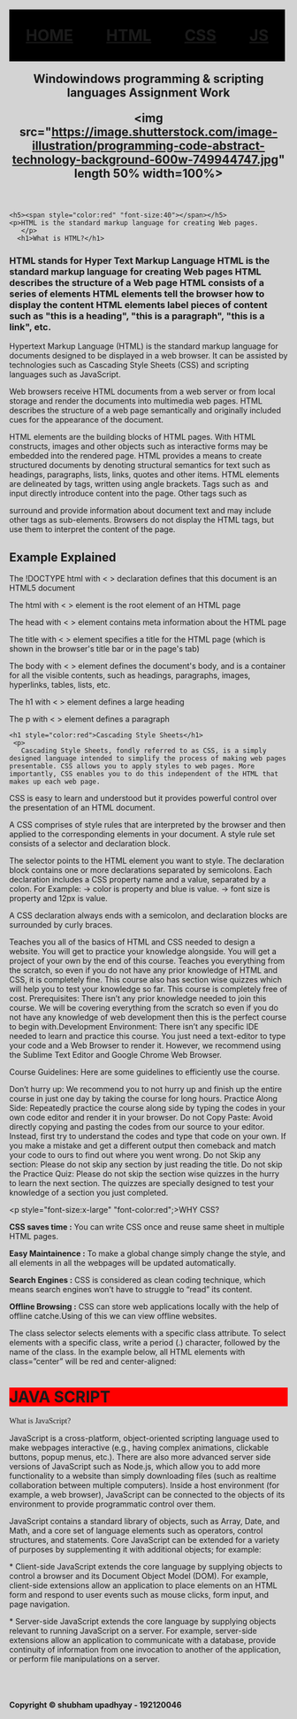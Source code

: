 <!DOCTYPE html>
<html xmlns="http://www.w3.org/1999/xhtml">
<title>Assignment</title>
<meta charset="UTF-8">
<meta name="viewport" content="width=device-width, initial-scale=1">
<style>
body{
height: 100%;

    
}
html {
  height: 100%;
 background-color: lightgray;
}

.bgimg {
  background-position: center;
  background-size: cover;
  background-image: url("<img src="https://encrypted-tbn0.gstatic.com/images?q=tbn%3AANd9GcRQuvku5skPT9H1fJxgYQf37UE61u6kHdyIEN2zAA4ai_g4yTqoNJlaaimzRk1XidRB-6pYq6lrcdT8GboMpwM0g4IzdoivsnLmBeg9&usqp=CAU&ec=45714078">");
  min-height: 75%;
}

.menu {
  display: none;
}

header {
   color:red;
   font-size:40px;
}
.w3-top h1{
   background-color:black;
   padding:30px 30px;
}

w3-col s3{
  
   padding:20px 20px;
   barder:10px 10px;
}

footer{
 background-color:gray;
 padding:30px;
 color:red;
 }

</style>
<body>


<div class="w3-top"  >
    <h1 style="float:left">
      <a href="#" >HOME</a>
     </h1>
     <h1 style="float:left">
      <a href="#ABOUT" >HTML</a>
     </h1>
     <h1 style="float:left">
      <a href="#menu" >CSS</a>
     </h1>
     <h1 style="float:left">
      <a href="#where" >JS</a>
     </h1><br><br><br><br><br>
</div>


<header class="bgimg " id="home">
   
  <h2><p>Windowindows programming & scripting languages
Assignment Work</p>

  <img src="https://image.shutterstock.com/image-illustration/programming-code-abstract-technology-background-600w-749944747.jpg" length 50% width=100%>
</header>

    <h5><span style="color:red" "font-size:40"></span></h5>
    <p>HTML is the standard markup language for creating Web pages.
       </p>
      <h1>What is HTML?</h1>
<p><h3>HTML stands for Hyper Text Markup Language
HTML is the standard markup language for creating Web pages
HTML describes the structure of a Web page
HTML consists of a series of elements
HTML elements tell the browser how to display the content
HTML elements label pieces of content such as "this is a heading", "this is a paragraph", "this is a link", etc.</h3></p>
<p>Hypertext Markup Language (HTML) is the standard markup language for documents designed to be displayed in a web browser. It can be assisted by technologies such as Cascading Style Sheets (CSS) and scripting languages such as JavaScript.</p>
<p>Web browsers receive HTML documents from a web server or from local storage and render the documents into multimedia web pages. HTML describes the structure of a web page semantically and originally included cues for the appearance of the document.</p>
<p>HTML elements are the building blocks of HTML pages. With HTML constructs, images and other objects such as interactive forms may be embedded into the rendered page. HTML provides a means to create structured documents by denoting structural semantics for text such as headings, paragraphs, lists, links, quotes and other items. HTML elements are delineated by tags, written using angle brackets. Tags such as <img /> and input directly introduce content into the page. Other tags such as <p> surround and provide information about document text and may include other tags as sub-elements. Browsers do not display the HTML tags, but use them to interpret the content of the page.</p>
     <h2> Example Explained</h2>
<p>The !DOCTYPE html with < > declaration defines that this document is an HTML5 document</p>
<p>The html with < > element is the root element of an HTML page</p>
<p>The head with < > element contains meta information about the HTML page
</p>
<p>The title with < > element specifies a title for the HTML page (which is shown in the browser's title bar or in the page's tab)</p>
<p>The body with < > element defines the document's body, and is a container for all the visible contents, such as headings, paragraphs, images, hyperlinks, tables, lists, etc.</p>
<p>The h1 with < > element defines a large heading</p>
<p>The p with < > element defines a paragraph</p>
     
     

<!-- Menu Container -->
<div class="container" id="menu">
  <div class="content" style="max-width:700px">
 
    <h1 style="color:red">Cascading Style Sheets</h1>
     <p>
       Cascading Style Sheets, fondly referred to as CSS, is a simply designed language intended to simplify the process of making web pages presentable. CSS allows you to apply styles to web pages. More importantly, CSS enables you to do this independent of the HTML that makes up each web page.
CSS is easy to learn and understood but it provides powerful control over the presentation of an HTML document.
     </p>
     <p>A CSS comprises of style rules that are interpreted by the browser and then applied to the corresponding elements in your document.
A style rule set consists of a selector and declaration block.</p>
<p>The selector points to the HTML element you want to style.
The declaration block contains one or more declarations separated by semicolons.
Each declaration includes a CSS property name and a value, separated by a colon.
For Example:
-> color is property and blue is value.
-> font size is property and 12px is value.

A CSS declaration always ends with a semicolon, and declaration blocks are surrounded by curly braces.</p>
<p>Teaches you all of the basics of HTML and CSS needed to design a website.
You will get to practice your knowledge alongside.
You will get a project of your own by the end of this course.
Teaches you everything from the scratch, so even if you do not have any prior knowledge of HTML and CSS, it is completely fine.
This course also has section wise quizzes which will help you to test your knowledge so far.
This course is completely free of cost.
Prerequisites: There isn’t any prior knowledge needed to join this course. We will be covering everything from the scratch so even if you do not have any knowledge of web development then this is the perfect course to begin with.Development Environment: There isn’t any specific IDE needed to learn and practice this course. You just need a text-editor to type your code and a Web Browser to render it. However, we recommend using the Sublime Text Editor and Google Chrome Web Browser.

Course Guidelines: Here are some guidelines to efficiently use the course.

Don’t hurry up: We recommend you to not hurry up and finish up the entire course in just one day by taking the course for long hours.
Practice Along Side: Repeatedly practice the course along side by typing the codes in your own code editor and render it in your browser.
Do not Copy Paste: Avoid directly copying and pasting the codes from our source to your editor. Instead, first try to understand the codes and type that code on your own. If you make a mistake and get a different output then comeback and match your code to ours to find out where you went wrong.
Do not Skip any section: Please do not skip any section by just reading the title.
Do not skip the Practice Quiz: Please do not skip the section wise quizzes in the hurry to learn the next section. The quizzes are specially designed to test your knowledge of a section you just completed.</p>
     <p style="font-size:x-large" "font-color:red";>WHY CSS?</p>

<p><b>CSS saves time :</b> You can write CSS once and reuse same sheet in multiple HTML pages.</p>
<p><b>Easy Maintainence :</b> To make a global change simply change the style, and all elements in all the webpages will be updated automatically.</p>
<p><b>Search Engines :</b> CSS is considered as clean coding technique, which means search engines won’t have to struggle to “read” its content.</p>
<p><b>Offline Browsing :</b> CSS can store web applications locally with the help of offline catche.Using of this we can view offline websites.</p>
<p>The class selector selects elements with a specific class attribute.
To select elements with a specific class, write a period (.) character, followed by the name of the class.
In the example below, all HTML elements with class=”center” will be red and center-aligned:</p>
    
</div>

<!-- Contact/Area Container -->
<div class="w3-container" id="where" style="padding-bottom:32px;">
  <div class="w3-content" style="max-width:700px">
    <h1 style="background-color:red">JAVA SCRIPT</h1>
    <p style="font-family: bold">What is JavaScript?</p>
    
<p>JavaScript is a cross-platform, object-oriented scripting language used to make webpages interactive (e.g., having complex animations, clickable buttons, popup menus, etc.).  There are also more advanced server side versions of JavaScript such as Node.js, which allow you to add more functionality to a website than simply downloading files (such as realtime collaboration between multiple computers). Inside a host environment (for example, a web browser), JavaScript can be connected to the objects of its environment to provide programmatic control over them.</p>
<p>JavaScript contains a standard library of objects, such as Array, Date, and Math, and a core set of language elements such as operators, control structures, and statements. Core JavaScript can be extended for a variety of purposes by supplementing it with additional objects; for example:</p>
<p>* Client-side JavaScript extends the core language by supplying objects to control a browser and its Document Object Model (DOM). For example, client-side extensions allow an application to place elements on an HTML form and respond to user events such as mouse clicks, form input, and page navigation.</p>
<p>* Server-side JavaScript extends the core language by supplying objects relevant to running JavaScript on a server. For example, server-side extensions allow an application to communicate with a database, provide continuity of information from one invocation to another of the application, or perform file manipulations on a server.</p>
    
  </div>
</div>

</div>

<footer  >
  <h4>Copyright © shubham upadhyay - 192120046</h4>
     
</footer>

  

<script>

function openMenu(evt, menuName) {
  var i, x, tablinks;
  x = document.getElementsByClassName("HTML");
  for (i = 0; i < x.length; i++) {
    x[i].style.display = "none";
    }
  tablinks = document.getElementsByClassName("tablink");
  for (i = 0; i < x.length; i++) {
    tablinks[i].className = tablinks[i].className.replace(" ", "");
   }
  document.getElementById(menuName).style.display = "block";
  evt.currentTarget.firstElementChild.className += " w3-dark-grey";
}
document.getElementById("myLink").click();
</script>

</body>
</html>
